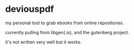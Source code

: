 # deviouspdf
my personal tool to grab ebooks from online repositories.

currently pulling from libgen(.is), and the gutenberg project.

it's not written very well but it works.
